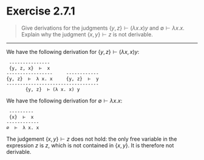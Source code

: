# Exercise 2.7.1

> Give derivations for the judgments $\{ y, z \} \vdash (\lambda x. x) y$ and $\emptyset \vdash \lambda x. x$.
> Explain why the judgment $\{x, y\} \vdash z$ is not derivable.

---

We have the following derivation for $\{ y, z \} \vdash (\lambda x, x) y$:
```text
 ---------------
 {y, z, x}  ⊢  x
-----------------     ------------
{y, z}  ⊢  λ x. x     {y, z}  ⊢  y
----------------------------------
       {y, z}  ⊢ (λ x. x) y
```

We have the following derivation for $\emptyset \vdash \lambda x. x$:
```text
 ---------
 {x}  ⊢  x
------------
∅  ⊢  λ x. x
```

The judgement $\{x, y\} \vdash z$ does not hold:
the only free variable in the expression $z$ is $z$, which is not contained in $\{x, y\}$.
It is therefore not derivable.
